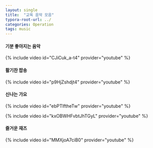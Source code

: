 ```yaml
---
layout: single
title:  "교육 음악 모음"
typora-root-url: ../
categories: Operation
tags: music
---
```








#### 기분 좋아지는 음악



{% include video id="CJiCuk_a-t4" provider="youtube" %}



#### 활기찬 팝송



{% include video id="p9HjZshdjt4" provider="youtube" %}



#### 신나는 가요



{% include video id="ebPTIftheTw" provider="youtube" %}

{% include video id="kxOBWHFvbtJhTGyL" provider="youtube" %}



#### 즐거운 재즈




{% include video id="MMXjoA7ciB0" provider="youtube" %}

